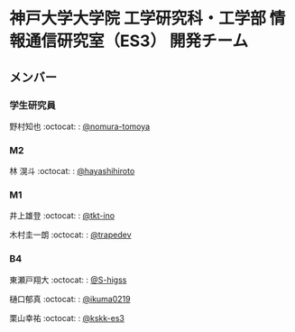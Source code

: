 # 神戸大学大学院 工学研究科・工学部 情報通信研究室（ES3） 開発チーム
## メンバー

### 学生研究員

野村知也 :octocat: : [@nomura-tomoya](https://github.com/nomura-tomoya)

### M2

林 滉斗	:octocat: : [@hayashihiroto](https://github.com/hayashihiroto)

### M1

井上雄登 :octocat: : [@tkt-ino](https://github.com/tkt-ino)

木村圭一朗 :octocat: : [@trapedev](https://github.com/trapedev)

### B4
東瀬戸翔大 :octocat: : [@S-higss](https://github.com/S-higss)

樋口郁真 :octocat: : [@ikuma0219](https://github.com/ikuma0219)

栗山幸祐 :octocat: : [@kskk-es3](https://github.com/kskk-es3)
